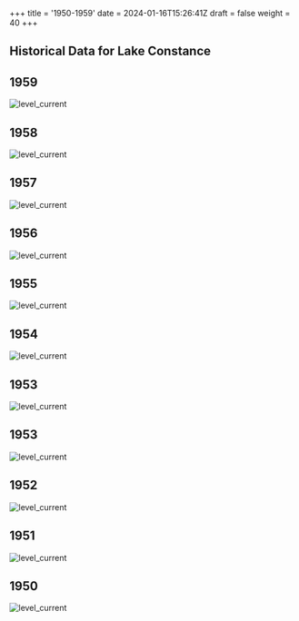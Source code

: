 +++
title = '1950-1959'
date = 2024-01-16T15:26:41Z
draft = false
weight = 40
+++

## Historical Data for Lake Constance

## 1959

![level_current](/images/EN/graphs_historic/longterm_EN_1959.png)

## 1958

![level_current](/images/EN/graphs_historic/longterm_EN_1958.png)

## 1957

![level_current](/images/EN/graphs_historic/longterm_EN_1957.png)

## 1956

![level_current](/images/EN/graphs_historic/longterm_EN_1956.png)

## 1955

![level_current](/images/EN/graphs_historic/longterm_EN_1955.png)

## 1954

![level_current](/images/EN/graphs_historic/longterm_EN_1954.png)

## 1953

![level_current](/images/EN/graphs_historic/longterm_EN_1954.png)

## 1953

![level_current](/images/EN/graphs_historic/longterm_EN_1953.png)

## 1952

![level_current](/images/EN/graphs_historic/longterm_EN_1952.png)

## 1951

![level_current](/images/EN/graphs_historic/longterm_EN_1951.png)

## 1950

![level_current](/images/EN/graphs_historic/longterm_EN_1950.png)